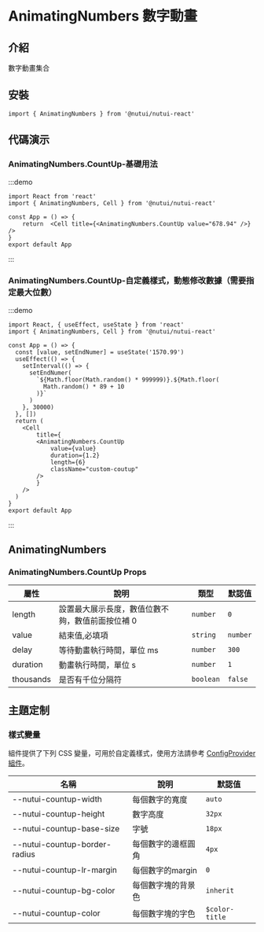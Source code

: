 # AnimatingNumbers 數字動畫

## 介紹

數字動畫集合

## 安裝

```tsx
import { AnimatingNumbers } from '@nutui/nutui-react'
```

## 代碼演示

### AnimatingNumbers.CountUp-基礎用法

:::demo

```tsx
import React from 'react'
import { AnimatingNumbers, Cell } from '@nutui/nutui-react'

const App = () => {
    return  <Cell title={<AnimatingNumbers.CountUp value="678.94" />} />
}
export default App
```

:::

### AnimatingNumbers.CountUp-自定義樣式，動態修改數據（需要指定最大位數）

:::demo

```tsx
import React, { useEffect, useState } from 'react'
import { AnimatingNumbers, Cell } from '@nutui/nutui-react'

const App = () => {
  const [value, setEndNumer] = useState('1570.99')
  useEffect(() => {
    setInterval(() => {
      setEndNumer(
        `${Math.floor(Math.random() * 999999)}.${Math.floor(
          Math.random() * 89 + 10
        )}`
      )
    }, 30000)
  }, [])
  return (
    <Cell
        title={
        <AnimatingNumbers.CountUp
            value={value}
            duration={1.2}
            length={6}
            className="custom-coutup"
        />
        }
    />
  )
}
export default App
```

:::

## AnimatingNumbers

### AnimatingNumbers.CountUp Props

| 屬性 | 說明 | 類型 | 默認值 |
| --- | --- | --- | --- |
| length | 設置最大展示長度，數值位數不夠，數值前面按位補 0 | `number` | `0` |
| value | 結束值,必填項 | `string` | `number` |
| delay | 等待動畫執行時間，單位 ms | `number` | `300` |
| duration | 動畫執行時間，單位 s | `number` | `1` |
| thousands | 是否有千位分隔符 | `boolean` | `false` |


## 主題定制

### 樣式變量

組件提供了下列 CSS 變量，可用於自定義樣式，使用方法請參考 [ConfigProvider 組件](#/zh-CN/component/configprovider)。

| 名稱 | 說明 | 默認值 |
| --- | --- | --- |
| \--nutui-countup-width | 每個數字的寬度 | `auto` |
| \--nutui-countup-height | 數字高度 | `32px` |
| \--nutui-countup-base-size | 字號 | `18px` |
| \--nutui-countup-border-radius | 每個數字的邊框圓角 | `4px` |
| \--nutui-countup-lr-margin | 每個數字的margin | `0` |
| \--nutui-countup-bg-color | 每個數字塊的背景色 | `inherit` |
| \--nutui-countup-color | 每個數字塊的字色 | `$color-title` |
